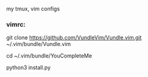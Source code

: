 my tmux, vim configs


### vimrc:
git clone https://github.com/VundleVim/Vundle.vim.git ~/.vim/bundle/Vundle.vim

cd ~/.vim/bundle/YouCompleteMe

python3 install.py
